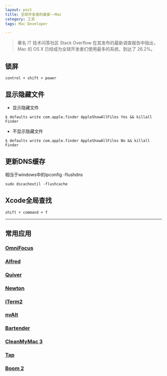 ```yaml
---
layout: post
title: 全球开发者的最爱——Mac
category: 工具
tags: Mac Developer

---
```


> 著名 IT 技术问答社区 Stack Overflow 在其发布的最新调查报告中指出， Mac 的 OS X 已经成为全球开发者们使用最多的系统，到达了 26.2%。

## 锁屏

`control + shift + power`

## 显示隐藏文件
* 显示隐藏文件

`$ defaults write com.apple.finder AppleShowAllFiles Yes && killall Finder`

* 不显示隐藏文件

`$ defaults write com.apple.finder AppleShowAllFiles No && killall Finder`

## 更新DNS缓存
相当于windows中的ipconfig -flushdns

`sudo dscacheutil -flushcache`

## Xcode全局查找
`shift + command + f`

---

## 常用应用

### [OmniFocus](https://www.omnigroup.com/omnifocus)

### [Alfred](https://www.alfredapp.com/)

### [Quiver](https://itunes.apple.com/us/app/quiver-the-programmers-notebook/id866773894?mt=12)

### [Newton](https://newtonhq.com/k/mac)

### [iTerm2](http://www.iterm2.com/)

### [nvAlt](http://brettterpstra.com/projects/nvalt/#dl)

### [Bartender](https://www.macbartender.com/)

### [CleanMyMac 3](http://macpaw.com/cleanmymac)

### [Tap](https://www.kickstarter.com/projects/246211510/tap-unlock-your-mac-with-multi-touch-and-pattern)

### [Boom 2](http://www.globaldelight.com/boom/lang/chn/index.php)
